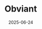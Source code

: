 ---  
layout: startup_page  
title: "Obviant"  
id: "obviant.com"  
permalink: "/obviantobviant.com06242025/"  
website: "https://www.obviant.com"  
funding_round: "Seed"  
funding_amount: "$7.1M"  
investors: "Shield Capital, Motivate Venture Capital, A*, New Vista Capital, Aloft Venture Capital, Underdog Labs"  
about: "Obviant is a data intelligence platform focused on the U.S. Department of Defense (DoD). It provides real-time transparency and context to the defense procurement ecosystem by unifying data from various sources. This helps technology companies, investors, and government leaders make more informed decisions across the defense sector."  
markets: "Defense Tech, AI, Information Technology, Internet"  
hq: "Washington, D.C., United States"  
founded_year: "2021"  
linkedin: "https://www.linkedin.com/company/obviant"  
twitter: "https://twitter.com/obviant_"  
instagram: ""  
facebook: ""  
crunchbase: "https://www.crunchbase.com/organization/obviant"  
pitchbook: "https://pitchbook.com/profiles/company/522628-75"  

date_display: "24-Jun-2025"  
date: "2025-06-24"

# SEO Optimization  
meta_title: "Obviant - Seed Funding ($7.1M)"  
meta_description: "Obviant, Obviant is a data intelligence platform focused on the U.S. Department of Defense (DoD). It provides real-time transparency and context to the defense..."  
meta_keywords: "Obviant, Defense Tech, AI, Information Technology, Internet, Seed funding"  
canonical_url: "https://startup.projectstartups.com/obviantobviant.com06242025/"  
---